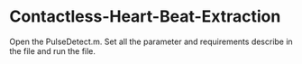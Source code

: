 # Contactless-Heart-Beat-Extraction
Open the PulseDetect.m. Set all the parameter and requirements describe in the file and run the file.
